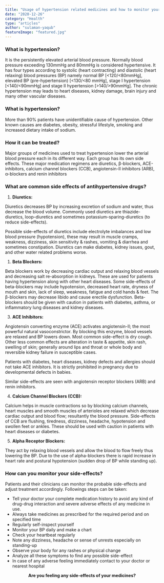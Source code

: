 ```yaml
---
title: "Usage of hypertension related medicines and how to monitor your condition for any side effects"
date: "2020-12-26"
category: "Health"
type: "articles"
author: "sulaman-yaqub"
featureImage: "featured.jpg"
---
```


### What is hypertension?

It is the persistently elevated arterial blood pressure. Normally blood pressure exceeding 130mmHg and 80mmHg is considered hypertensive. It has four types according to systolic (heart contracting) and diastolic (heart relaxing) blood pressures (BP) namely normal BP [<120/<80mmHg], elevated BP (pre-hypertension) [<130/<80 mmHg], stage I hypertension [<140/<90mmHg] and stage II hypertension [>140/>90mmHg]. The chronic hypertension may leads to heart diseases, kidney damage, brain injury and many other vascular diseases.

### What is hypertension?

More than 90% patients have unidentifiable cause of hypertension. Other known causes are diabetes, obesity, stressful lifestyle, smoking and increased dietary intake of sodium.

### How it can be treated?

Major groups of medicines used to treat hypertension lower the arterial blood pressure each in its different way. Each group has its own side effects. These major medication regimens are diuretics, β-blockers, ACE-inhibitors, calcium channel blockers (CCB), angiotensin-II inhibitors (ARB), α-blockers and renin inhibitors

### What are common side effects of antihypertensive drugs?

1. **Diuretics:**

Diuretics decreases BP by increasing excretion of sodium and water, thus decrease the blood volume. Commonly used diuretics are thiazide-diuretics, loop-diuretics and sometimes potassium-sparing-diuretics (to reduce side-effects).

Possible side-effects of diuretics include electrolyte imbalances and low blood pressure (hypotension), these may result in muscle cramps, weakness, dizziness, skin sensitivity & rashes, vomiting & diarrhea and sometimes constipation. Diuretics can make diabetes, kidney issues, gout, and other water related problems worse.

1. **Beta Blockers:**

Beta blockers work by decreasing cardiac output and relaxing blood vessels and decreasing salt re-absorption in kidneys. These are used for patients having hypertension along with other heart diseases. Some side-effects of beta-blockers may include hypotension, decreased heart rate, dryness of mouth and skin, lack of sleep, weakness, fatigue and cold hands & feet. The β-blockers may decrease libido and cause erectile dysfunction. Beta-blockers should be given with caution in patients with diabetes, asthma, or inflammatory lung diseases and kidney diseases.

3. **ACE Inhibitors:**

Angiotensin converting enzyme (ACE) activates angiotensin-II; the most powerful natural vasoconstrictor. By blocking this enzyme, blood vessels are relaxed and BP lowers down. Most common side-effect is dry cough. Other less common effects are alteration in taste & appetite, skin rash, swelling of skin; generally around lips and throat or whole body and reversible kidney failure in susceptible cases.

Patients with diabetes, heart diseases, kidney defects and allergies should not take ACE inhibitors. It is strictly prohibited in pregnancy due to developmental defects in babies.

Similar side-effects are seen with angiotensin receptor blockers (ARB) and renin inhibitors.

4. **Calcium Channel Blockers (CCB):**

Calcium helps in muscle contractions so by blocking calcium channels, heart muscles and smooth muscles of arterioles are relaxed which decrease cardiac output and blood flow; resultantly the blood pressure. Side-effects of CCB are flushing, tiredness, dizziness, headache, hypotension and swollen feet or ankles. These should be used with caution in patients with heart diseases or diabetes.

5. **Alpha Receptor Blockers:**

They act by relaxing blood vessels and allow the blood to flow freely thus lowering the BP. Due to the use of alpha-blockers there is rapid increase in heart rate and postural hypotension (sudden drop of BP while standing up).

### How can you monitor your side-effects?

Patients and their clinicians can monitor the probable side-effects and adjust treatment accordingly. Followings steps can be taken:

- Tell your doctor your complete medication history to avoid any kind of drug-drug interaction and severe adverse effects of any medicine in use.
- Always take medicines as prescribed for the required period and on specified time
- Regularly self-inspect yourself
- Monitor your BP daily and make a chart
- Check your heartbeat regularly
- Note any dizziness, headache or sense of unrests especially on standing-up
- Observe your body for any rashes or physical change
- Analyze all these symptoms to find any possible side-effect
- In case of any adverse feeling immediately contact to your doctor or nearest hospital

<p style="text-align: center;"><b>Are you feeling any side-effects of your medicines?</b></p>
